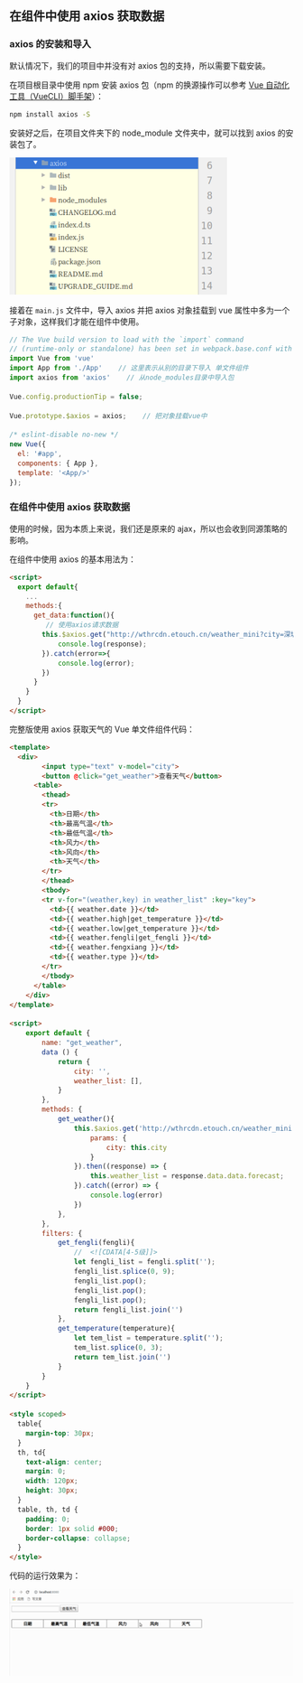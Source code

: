 ## 在组件中使用 axios 获取数据

### axios 的安装和导入

默认情况下，我们的项目中并没有对 axios 包的支持，所以需要下载安装。

在项目根目录中使用 npm 安装 axios 包（npm 的换源操作可以参考 [Vue 自动化工具（VueCLI）脚手架](vue-cli.md#npm)）：

```bash
npm install axios -S
```

安装好之后，在项目文件夹下的 node_module 文件夹中，就可以找到 axios 的安装包了。

![1582292548336](vue-component-axios.assets/1582292548336.png)

接着在 `main.js` 文件中，导入 axios 并把 axios 对象挂载到 vue 属性中多为一个子对象，这样我们才能在组件中使用。

```js
// The Vue build version to load with the `import` command
// (runtime-only or standalone) has been set in webpack.base.conf with an alias.
import Vue from 'vue'
import App from './App'    // 这里表示从别的目录下导入 单文件组件
import axios from 'axios'    // 从node_modules目录中导入包

Vue.config.productionTip = false;

Vue.prototype.$axios = axios;    // 把对象挂载vue中

/* eslint-disable no-new */
new Vue({
  el: '#app',
  components: { App },
  template: '<App/>'
});
```

### 在组件中使用 axios 获取数据

使用的时候，因为本质上来说，我们还是原来的 ajax，所以也会收到同源策略的影响。

在组件中使用 axios 的基本用法为：

```html
<script>
  export default{
	...
	methods:{
      get_data:function(){
         // 使用axios请求数据
        this.$axios.get("http://wthrcdn.etouch.cn/weather_mini?city=深圳").then((response)=>{
            console.log(response);
        }).catch(error=>{
            console.log(error);
        })
      }
    }
  }
</script>
```

完整版使用 axios 获取天气的 Vue 单文件组件代码：

```html
<template>
  <div>
		<input type="text" v-model="city">
		<button @click="get_weather">查看天气</button>
      <table>
        <thead>
        <tr>
          <th>日期</th>
          <th>最高气温</th>
          <th>最低气温</th>
          <th>风力</th>
          <th>风向</th>
          <th>天气</th>
        </tr>
        </thead>
        <tbody>
        <tr v-for="(weather,key) in weather_list" :key="key">
          <td>{{ weather.date }}</td>
          <td>{{ weather.high|get_temperature }}</td>
          <td>{{ weather.low|get_temperature }}</td>
          <td>{{ weather.fengli|get_fengli }}</td>
          <td>{{ weather.fengxiang }}</td>
          <td>{{ weather.type }}</td>
        </tr>
        </tbody>
      </table>
	</div>
</template>

<script>
    export default {
        name: "get_weather",
        data () {
            return {
                city: '',
                weather_list: [],
            }
        },
        methods: {
            get_weather(){
                this.$axios.get('http://wthrcdn.etouch.cn/weather_mini',{
                    params: {
                        city: this.city
                    }
                }).then((response) => {
                    this.weather_list = response.data.data.forecast;
                }).catch((error) => {
                    console.log(error)
                })
            },
        },
        filters: {
            get_fengli(fengli){
                // 	<![CDATA[4-5级]]>
                let fengli_list = fengli.split('');
                fengli_list.splice(0, 9);
                fengli_list.pop();
                fengli_list.pop();
                fengli_list.pop();
                return fengli_list.join('')
            },
            get_temperature(temperature){
                let tem_list = temperature.split('');
                tem_list.splice(0, 3);
                return tem_list.join('')
            }
        }
    }
</script>

<style scoped>
  table{
    margin-top: 30px;
  }
  th, td{
    text-align: center;
    margin: 0;
    width: 120px;
    height: 30px;
  }
  table, th, td {
    padding: 0;
    border: 1px solid #000;
    border-collapse: collapse;
  }
</style>
```

代码的运行效果为：

![vuecomponentfileaxiosgw](vue-component-axios.assets/vuecomponentfileaxiosgw.gif)